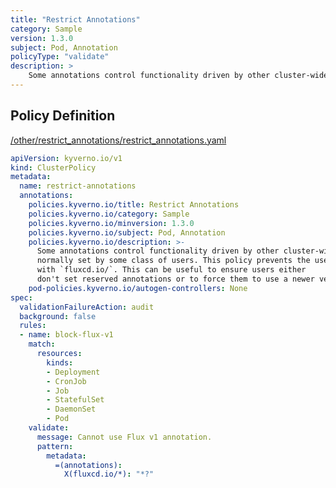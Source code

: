 ```yaml
---
title: "Restrict Annotations"
category: Sample
version: 1.3.0
subject: Pod, Annotation
policyType: "validate"
description: >
    Some annotations control functionality driven by other cluster-wide tools and are not normally set by some class of users. This policy prevents the use of an annotation beginning with `fluxcd.io/`. This can be useful to ensure users either don't set reserved annotations or to force them to use a newer version of an annotation.
---
```


## Policy Definition
<a href="https://github.com/kyverno/policies/raw/main//other/restrict_annotations/restrict_annotations.yaml" target="-blank">/other/restrict_annotations/restrict_annotations.yaml</a>

```yaml
apiVersion: kyverno.io/v1
kind: ClusterPolicy
metadata:
  name: restrict-annotations
  annotations:
    policies.kyverno.io/title: Restrict Annotations
    policies.kyverno.io/category: Sample
    policies.kyverno.io/minversion: 1.3.0
    policies.kyverno.io/subject: Pod, Annotation
    policies.kyverno.io/description: >-
      Some annotations control functionality driven by other cluster-wide tools and are not
      normally set by some class of users. This policy prevents the use of an annotation beginning
      with `fluxcd.io/`. This can be useful to ensure users either
      don't set reserved annotations or to force them to use a newer version of an annotation.
    pod-policies.kyverno.io/autogen-controllers: None
spec:
  validationFailureAction: audit
  background: false
  rules:
  - name: block-flux-v1
    match:
      resources:
        kinds:
        - Deployment
        - CronJob
        - Job
        - StatefulSet
        - DaemonSet
        - Pod
    validate:
      message: Cannot use Flux v1 annotation.
      pattern:
        metadata:
          =(annotations):
            X(fluxcd.io/*): "*?"
```
